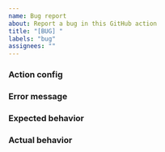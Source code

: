 ```yaml
---
name: Bug report
about: Report a bug in this GitHub action
title: "[BUG] "
labels: "bug"
assignees: ""
---
```


### Action config

<!-- Provide relevant yml config that can be used to reproduce this issue. Example:

```
- uses: FirebaseExtended/action-hosting-deploy@v0
  with:
    repoToken: "${{ secrets.GITHUB_TOKEN }}"
    firebaseServiceAccount: "${{ secrets.FIREBASE_SERVICE_ACCOUNT }}"
    expires: 30d
    projectId: my-awesome-project
```

-->

### Error message

<!-- Provide any error messages or screenshots of unexpected behavior -->

### Expected behavior

<!-- What is the expected behavior? Consider linking to documentation that helps explain the expected behavior -->

### Actual behavior

<!-- What is the actual behavior? -->
